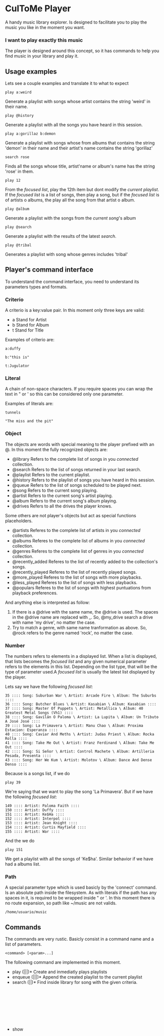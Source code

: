 # CulToMe Player
A handy music library explorer. Is designed to facilitate you to play the music you like in the moment you want.

### I want to play exactly this music

The player is designed around this concept, so it has commands to help you find music in your library and play it.

## Usage examples

Lets see a couple examples and translate it to what to expect

```console
play a:weird
```
Generate a playlist with songs whose artist contains the string 'weird' in their name.

```console
play @history
```
Generate a playlist with all the songs you have heard in this session.

```console
play a:gorillaz b:demon
```
Generate a playlist with songs whose from albums that contains the string 'demon' in their name and their artist's name contains the string 'gorillaz'

```console
search rose
```
Finds all the songs whose title, artist'name or album's name has the string 'rose' in them.

```console
play 12
```
From the *focused list*, play the 12th item but dont modify the *current playlist*. If the *focused list* is a list of songs, then play a song, but if the *focused list* is of artists o albums, the play all the song from that artist o album.

```console
play @album
```
Generate a playlist with the songs from the *current song*'s album

```console
play @search
```
Generate a playlist with the results of the latest *search*.

```console
play @tribal
```
Generates a playlist with song whose genres includes 'tribal'

## Player's command interface
To understand the command interface, you need to understand its parameters types and formats.

### Criterio
A criterio is a key:value pair. In this moment only three keys are valid:
* a    Stand for Artist
* b    Stand for Album
* t    Stand for Title

Examples of criterio are:

```console
a:duffy
```
```console
b:"this is"
```
```console
t:Jugulator
```

### Literal
A chain of non-space characters. If you require spaces you can wrap the text in " or ' so this can be considered only one parameter.

Examples of literals are:

```console
tunnels
```

```console
"The miss and the pit"
```

### Object
The objects are words with special meaning to the player prefixed with an @. In this moment the fully recognized objects are:
* @library         Refers to the complete list of songs in you *connected* collection.
* @search          Refers to the list of songs returned in your last search.
* @playlist        Refers to the current playlist.
* @history         Refers to the playlist of songs you have heard in this session.
* @queue           Refers to the list of songs scheduled to be played next.
* @song            Refers to the current song playing.
* @artist          Refers to the current song's artist playing.
* @album           Refers to the current song's album playing.
* @drives          Refers to all the drives the player knows.

Some others are not player's objects but act as special functions placeholders.
* @artists         Referes to the complete list of artists in you *connected* collection.
* @albums          Referes to the complete list of albums in you *connected* collection.
* @genres          Referes to the complete list of genres in you *connected* collection.
* @recently_added  Referes to the list of recently added to the collection's songs.
* @recently_played Referes to the list of recently played songs.
* @more_played     Referes to the list of songs with more playbacks.
* @less_played     Referes to the list of songs with less playbacks.
* @populars        Referes to the list of songs with highest puntuations from playback preferences.

And anything else is interpreted as follow:
1. If there is a @drive with the same name, the @drive is used. The spaces in the @drive name are replaced with _. So, @my_drive search a drive with name 'my drive', no matter the case.
2. Try to match a genre, with same name tranformation as above. So, @rock refers to the genre named 'rock', no matter the case.

### Number
The numbers refers to elements in a displayed list. When a list is displayed, that lists becomes the *focused list* and any given numerical parameter refers to the elements in this list. Depending on the list type, that will be the type of parameter used.A *focused list* is usually the latest list displayed by the player.

Lets say we have the following *focused list*:

```console
35 :::: Song: Suburban War \ Artist: Arcade Fire \ Album: The Suburbs ::::
36 :::: Song: Butcher Blues \ Artist: Kasabian \ Album: Kasabian ::::
37 :::: Song: Master Of Puppets \ Artist: Metallica \ Album: 40 Greatest Metal Songs (Vh1) ::::
38 :::: Song: Gavilán O Paloma \ Artist: La Lupita \ Album: Un Tributo A José José ::::
39 :::: Song: La Primavera \ Artist: Manu Chao \ Album: Proxima Estacion: Esperanza ::::
40 :::: Song: Caviar And Meths \ Artist: Judas Priest \ Album: Rocka Rolla ::::
41 :::: Song: Take Me Out \ Artist: Franz Ferdinand \ Album: Take Me Out ::::
42 :::: Song: Si Señor \ Artist: Control Machete \ Album: Artilleria Pesada, Presenta ::::
43 :::: Song: Her We Kum \ Artist: Molotov \ Album: Dance And Dense Denso ::::
```

Because is a songs list, if we do

```console
play 39
```
We're saying that we want to play the song 'La Primavera'. But if we have the following *focused list*:

```console
149 :::: Artist: Paloma Faith ::::
150 :::: Artist: Duffy ::::
151 :::: Artist: Ke$Ha ::::
152 :::: Artist: Interpol ::::
153 :::: Artist: Jean Knight ::::
154 :::: Artist: Curtis Mayfield ::::
155 :::: Artist: War ::::
```

And the we do

```console
play 151
```

We get a playlist with all the songs of 'Ke$ha'. Similar behavior if we have had a albums list.

### Path
A special parameter type which is used basicly by the 'connect' command. Is an absolute path inside the filesystem. As with literals if the path has any spaces in it, is required to be wrapped inside " or '. In this moment there is no route expansion, so path like ~/music are not valids.

```console
/home/usuario/music
```

## Commands
The commands are very rustic. Basicly consist in a command name and a list of parameters.

```console
<command> [<param>...]
```

The following command are implemented in this moment.

* play (<number>|<criteria>|<object>|<literal>)*      Create and inmediatly plays playlists
* enqueue (<number>|<criteria>|<object>|<literal>)*   Append the created playlist to the current playlist
* search (<criteria>|<object>|<literal>)*             Find inside library for song with the given criteria.
* show <object>                                       Display information about status, objects and library.
* pause                                               Pause playback.
* stop                                                Stops playback.
* next                                                Play the next song in the queue.
* prev                                                Play the previous song from the history.
* connect <path> => <literal>                         Add files to the library.
* disconnect <literal>                                Remove filesfrom the library.
* quit                                                Exit the player.
* ff                                                  Fast forward 5 sec.
* fb                                                  Fast backward 5 sec.
* shuffle <number>|<literal>                          Check and change the status of shuffle.
* repeat                                              Repeat the current song.
* kill                                                Delete from disk the current song.
* help <literal>                                      Show this help.

Parameters passed to commands that dont require any are simply ignored.

Normally and where makes sense, multiple parameters can mix types. For example, in the 'play' the following is valid and means 'Create a playlist with the results from last search, the artist 'Loly' and any song, artist or album whose name contains 'little'.

```console
play @search a:Loly little
```

The following search songs of artist named 'Poor' or 'Rich'

```console
search a:Poor a:Rich
```

## Installation
First of all you need JRuby installed in your system. There are many tutorial in internet to do this.

To distinguish from pure ruby, I'm gonna assume that all the JRuby executable are prepended with a j.

```console
git clone https://github.com/csoriav/cultome_player.git

cd cultome_player

chmod +x cultome

./cultome

connect /home/user/music => main

play
```

I will make it more distributable-friendly very soon.

## TODO
* Refine the taste analizer, which is the component that give preference points to songs.
* Leave JRuby and convert to pure Ruby
* Make it distributable-friendly 
* Change the underlying in.memory database for a real one, thinking on mongo

